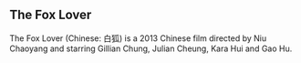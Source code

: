 ## The Fox Lover

The Fox Lover (Chinese: 白狐) is a 2013 Chinese film directed by Niu Chaoyang and starring Gillian Chung, Julian Cheung, Kara Hui and Gao Hu.

